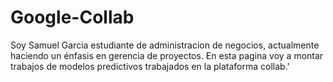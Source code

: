 # Google-Collab
Soy Samuel Garcia estudiante de administracion de negocios, actualmente haciendo un énfasis en gerencia de proyectos. En esta pagina voy a montar trabajos de modelos predictivos trabajados en la plataforma collab.'
